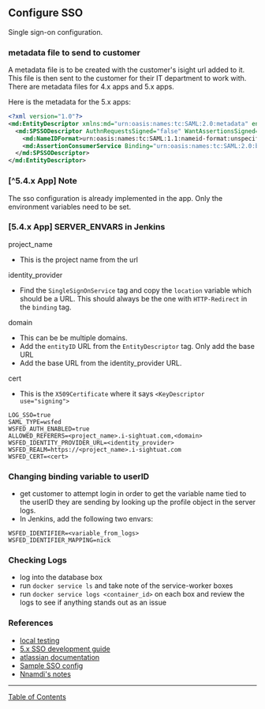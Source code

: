 ## Configure SSO

Single sign-on configuration.

### metadata file to send to customer
A metadata file is to be created with the customer's isight url added to it. This file is then sent to the customer for their IT department to work with. There are metadata files for 4.x apps and 5.x apps.

Here is the metadata for the 5.x apps:
```xml
<?xml version="1.0"?>
<md:EntityDescriptor xmlns:md="urn:oasis:names:tc:SAML:2.0:metadata" entityID="https://<customer_name>.i-sightuat.com">
  <md:SPSSODescriptor AuthnRequestsSigned="false" WantAssertionsSigned="false" protocolSupportEnumeration="urn:oasis:names:tc:SAML:2.0:protocol">
    <md:NameIDFormat>urn:oasis:names:tc:SAML:1.1:nameid-format:unspecified</md:NameIDFormat>
    <md:AssertionConsumerService Binding="urn:oasis:names:tc:SAML:2.0:bindings:HTTP-POST" Location="https://<customer_name>.i-sightuat.com/auth/wsfed" index="1" />
  </md:SPSSODescriptor>
</md:EntityDescriptor>
```


### [^5.4.x App] Note
The sso configuration is already implemented in the app. Only the environment variables need to be set.

### [5.4.x App] SERVER_ENVARS in Jenkins

project_name
- This is the project name from the url

identity_provider
- Find the `SingleSignOnService` tag and copy the `location` variable which should be a URL. This should always be the one with `HTTP-Redirect` in the `binding` tag.

domain
- This can be be multiple domains.
- Add the `entityID` URL from the `EntityDescriptor` tag. Only add the base URL
- Add the base URL from the identity_provider URL.

cert
- This is the `X509Certificate` where it says `<KeyDescriptor use="signing">`

```
LOG_SSO=true
SAML_TYPE=wsfed
WSFED_AUTH_ENABLED=true
ALLOWED_REFERERS=<project_name>.i-sightuat.com,<domain>
WSFED_IDENTITY_PROVIDER_URL=<identity_provider>
WSFED_REALM=https://<project_name>.i-sightuat.com
WSFED_CERT=<cert>
```

### Changing binding variable to userID
- get customer to attempt login in order to get the variable name tied to the userID they are sending by looking up the profile object in the server logs.
- In Jenkins, add the following two envars:
```
WSFED_IDENTIFIER=<variable_from_logs>
WSFED_IDENTIFIER_MAPPING=nick
```

### Checking Logs
- log into the database box
- run `docker service ls` and take note of the service-worker boxes
- run `docker service logs <container_id>` on each box and review the logs to see if anything stands out as an issue


### References

- [local testing](https://i-sight.atlassian.net/wiki/spaces/DKB/pages/696025112/Testing+SSO+Locally)
- [5.x SSO development guide](https://i-sight.atlassian.net/wiki/spaces/DKB/pages/696057919/SSO+Development+Guide)
- [atlassian documentation](https://i-sight.atlassian.net/wiki/spaces/DTG/pages/108989269/SSO+Documentation)
- [Sample SSO config](https://github.com/i-Sight/config_umd_v5/commit/55435b5d2d17f712625f2f1fe2f4e4b5676e7992)
- [Nnamdi's notes](https://github.com/CEXNIbe/ReadMe/wiki/SSO-Setup)


***
[Table of Contents](../README.md)